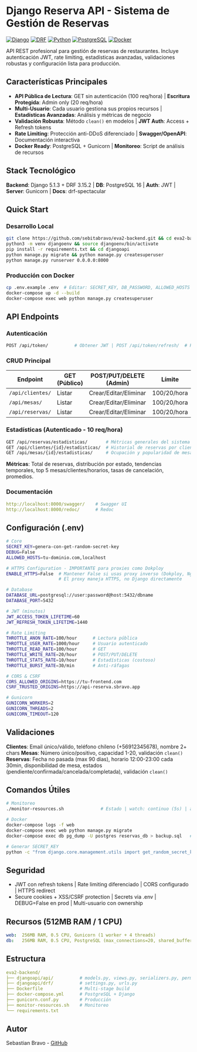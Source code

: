 # Django Reserva API - Sistema de Gestión de Reservas

[![Django](https://img.shields.io/badge/Django-5.1.3-green.svg)](https://www.djangoproject.com/)
[![DRF](https://img.shields.io/badge/DRF-3.15.2-red.svg)](https://www.django-rest-framework.org/)
[![Python](https://img.shields.io/badge/Python-3.12+-blue.svg)](https://www.python.org/)
[![PostgreSQL](https://img.shields.io/badge/PostgreSQL-16-blue.svg)](https://www.postgresql.org/)
[![Docker](https://img.shields.io/badge/Docker-Ready-blue.svg)](https://www.docker.com/)

API REST profesional para gestión de reservas de restaurantes. Incluye autenticación JWT, rate limiting, estadísticas avanzadas, validaciones robustas y configuración lista para producción.

## Características Principales

- **API Pública de Lectura**: GET sin autenticación (100 req/hora) | **Escritura Protegida**: Admin only (20 req/hora)
- **Multi-Usuario**: Cada usuario gestiona sus propios recursos | **Estadísticas Avanzadas**: Análisis y métricas de negocio
- **Validación Robusta**: Método `clean()` en modelos | **JWT Auth**: Access + Refresh tokens
- **Rate Limiting**: Protección anti-DDoS diferenciado | **Swagger/OpenAPI**: Documentación interactiva
- **Docker Ready**: PostgreSQL + Gunicorn | **Monitoreo**: Script de análisis de recursos

## Stack Tecnológico

**Backend**: Django 5.1.3 + DRF 3.15.2 | **DB**: PostgreSQL 16 | **Auth**: JWT | **Server**: Gunicorn | **Docs**: drf-spectacular

## Quick Start

### Desarrollo Local

```bash
git clone https://github.com/sebitabravo/eva2-backend.git && cd eva2-backend
python3 -m venv djangoenv && source djangoenv/bin/activate
pip install -r requirements.txt && cd djangoapi
python manage.py migrate && python manage.py createsuperuser
python manage.py runserver 0.0.0.0:8000
```

### Producción con Docker

```bash
cp .env.example .env  # Editar: SECRET_KEY, DB_PASSWORD, ALLOWED_HOSTS
docker-compose up -d --build
docker-compose exec web python manage.py createsuperuser
```

## API Endpoints

### Autenticación

```bash
POST /api/token/          # Obtener JWT | POST /api/token/refresh/  # Refresh
```

### CRUD Principal

| Endpoint | GET (Público) | POST/PUT/DELETE (Admin) | Límite |
|----------|---------------|-------------------------|--------|
| `/api/clientes/` | Listar | Crear/Editar/Eliminar | 100/20/hora |
| `/api/mesas/` | Listar | Crear/Editar/Eliminar | 100/20/hora |
| `/api/reservas/` | Listar | Crear/Editar/Eliminar | 100/20/hora |

### Estadísticas (Autenticado - 10 req/hora)

```bash
GET /api/reservas/estadisticas/       # Métricas generales del sistema
GET /api/clientes/{id}/estadisticas/  # Historial de reservas por cliente
GET /api/mesas/{id}/estadisticas/     # Ocupación y popularidad de mesa
```

**Métricas**: Total de reservas, distribución por estado, tendencias temporales, top 5 mesas/clientes/horarios, tasas de cancelación, promedios.

### Documentación

```yaml
http://localhost:8000/swagger/    # Swagger UI
http://localhost:8000/redoc/      # Redoc
```

## Configuración (.env)

```bash
# Core
SECRET_KEY=genera-con-get-random-secret-key
DEBUG=False
ALLOWED_HOSTS=tu-dominio.com,localhost

# HTTPS Configuration - IMPORTANTE para proxies como Dokploy
ENABLE_HTTPS=False  # Mantener False si usas proxy inverso (Dokploy, Nginx, etc.)
                    # El proxy maneja HTTPS, no Django directamente

# Database
DATABASE_URL=postgresql://user:password@host:5432/dbname
DATABASE_PORT=5432

# JWT (minutos)
JWT_ACCESS_TOKEN_LIFETIME=60
JWT_REFRESH_TOKEN_LIFETIME=1440

# Rate Limiting
THROTTLE_ANON_RATE=100/hour      # Lectura pública
THROTTLE_USER_RATE=1000/hour     # Usuario autenticado
THROTTLE_READ_RATE=100/hour      # GET
THROTTLE_WRITE_RATE=20/hour      # POST/PUT/DELETE
THROTTLE_STATS_RATE=10/hour      # Estadísticas (costoso)
THROTTLE_BURST_RATE=30/min       # Anti-ráfagas

# CORS & CSRF
CORS_ALLOWED_ORIGINS=https://tu-frontend.com
CSRF_TRUSTED_ORIGINS=https://api-reserva.sbravo.app

# Gunicorn
GUNICORN_WORKERS=2
GUNICORN_THREADS=2
GUNICORN_TIMEOUT=120
```

## Validaciones

**Clientes**: Email único/válido, teléfono chileno (+56912345678), nombre 2+ chars
**Mesas**: Número único/positivo, capacidad 1-20, validación `clean()`
**Reservas**: Fecha no pasada (max 90 días), horario 12:00-23:00 cada 30min, disponibilidad de mesa, estados (pendiente/confirmada/cancelada/completada), validación `clean()`

## Comandos Útiles

```bash
# Monitoreo
./monitor-resources.sh              # Estado | watch: continuo (5s) | alerts: alertas

# Docker
docker-compose logs -f web                                              # Logs
docker-compose exec web python manage.py migrate                       # Migrar
docker-compose exec db pg_dump -U postgres reservas_db > backup.sql   # Backup

# Generar SECRET_KEY
python -c "from django.core.management.utils import get_random_secret_key; print(get_random_secret_key())"
```

## Seguridad

- JWT con refresh tokens | Rate limiting diferenciado | CORS configurado | HTTPS redirect
- Secure cookies + XSS/CSRF protection | Secrets via .env | DEBUG=False en prod | Multi-usuario con ownership

## Recursos (512MB RAM / 1 CPU)

```yaml
web:  256MB RAM, 0.5 CPU, Gunicorn (1 worker + 4 threads)
db:   256MB RAM, 0.5 CPU, PostgreSQL (max_connections=20, shared_buffers=64MB)
```

## Estructura

```yaml
eva2-backend/
├── djangoapi/api/          # models.py, views.py, serializers.py, permissions.py, throttling.py, tests/
├── djangoapi/drf/          # settings.py, urls.py
├── Dockerfile              # Multi-stage build
├── docker-compose.yml      # PostgreSQL + Django
├── gunicorn.conf.py        # Producción
├── monitor-resources.sh    # Monitoreo
└── requirements.txt
```

## Autor

Sebastian Bravo - [GitHub](https://github.com/sebitabravo)

